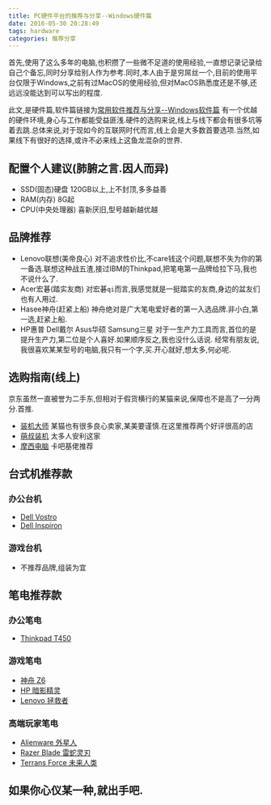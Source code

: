 ```yaml
---
title: PC硬件平台的推荐与分享--Windows硬件篇
date: 2016-05-30 20:28:49
tags: hardware
categories: 推荐分享
---
```


首先,使用了这么多年的电脑,也积攒了一些微不足道的使用经验,一直想记录记录给自己个备忘,同时分享给别人作为参考.同时,本人由于是穷屌丝一个,目前的使用平台仅限于Windows,之前有过MacOS的使用经验,但对MacOS熟悉度还是不够,还远远没能达到可以写出的程度.

此文,是硬件篇,软件篇链接为[常用软件推荐与分享--Windows软件篇](http://www.xixici.com/2016/06/17/software-windows/)
有一个优越的硬件环境,身心与工作都能受益匪浅.硬件的选购来说,线上与线下都会有很多坑等着去跳.总体来说,对于现如今的互联网时代而言,线上会是大多数首要选项.当然,如果线下有很好的选择,或许不必来线上这鱼龙混杂的世界.

## 配置个人建议(肺腑之言.因人而异)
- SSD(固态)硬盘 120GB以上,上不封顶,多多益善
- RAM(内存) 8G起
- CPU(中央处理器) 喜新厌旧,型号越新越优越

<!--more-->

## 品牌推荐
- Lenovo联想(美帝良心)
对不追求性价比,不care钱这个问题,联想不失为你的第一备选.联想这种战五渣,接过IBM的Thinkpad,把笔电第一品牌给拉下马,我也不说什么了.
- Acer宏碁(踏实友商)
对宏碁`qi`而言,我感觉就是一挺踏实的友商,身边的盆友们也有人用过.
- Hasee神舟(赶紧上船)
神舟绝对是广大笔电爱好者的第一入选品牌.非小白,第一选,赶紧上船.
- HP惠普 Dell戴尔 Asus华硕 Samsung三星
对于一生产力工具而言,首位的是提升生产力,第二位是个人喜好.如果顺序反之,我也没什么话说.
经常有朋友说,我很喜欢某某型号的电脑,我只有一个字,买.开心就好,想太多,何必呢.

## 选购指南(线上)
京东虽然一直被誉为二手东,但相对于假货横行的某猫来说,保障也不是高了一分两分.首推.
- [装机大师](http://diy.jd.com/)
某猫也有很多良心卖家,某美要谨慎.在这里推荐两个好评很高的店
- [萌叔装机](https://shironeko.taobao.com/)
太多人安利这家
- [摩西电脑](https://humoxi.taobao.com/)
卡吧基佬推荐

## 台式机推荐款
### 办公台机
- [Dell Vostro](http://search.jd.com/Search?keyword=dell%20vostro&enc=utf-8&pvid=lg7ppwoi.edc7kn) 
- [Dell Inspiron](http://search.jd.com/Search?keyword=dell%20Inspiron&enc=utf-8&wq=dell%20Inspiron&pvid=x5dppwoi.edc7kn) 

### 游戏台机
- 不推荐品牌,组装为宜

## 笔电推荐款
### 办公笔电
- [Thinkpad T450](http://search.jd.com/Search?keyword=thinkpad%20T4&enc=utf-8&wq=thinkpad%20T4&pvid=nvn5qwoi.edc7kn#keyword=thinkpad%20t&enc=utf-8&qrst=1&stop=1&vt=2&wtype=1&click=1) 

### 游戏笔电
- [神舟 Z6](http://search.jd.com/Search?keyword=%E7%A5%9E%E8%88%9F%20Z6&enc=utf-8&wq=%E7%A5%9E%E8%88%9F%20Z6&pvid=mbv5qwoi.edc7kn) 
- [HP 暗影精灵](http://search.jd.com/Search?keyword=%E6%9A%97%E5%BD%B1%E7%B2%BE%E7%81%B5&enc=utf-8&suggest=1.rem.1&wq=%E6%9A%97%E5%BD%B1%E7%B2%BE%E7%81%B5&pvid=s9b9qwoi.edc7kn) 
- [Lenovo 拯救者](http://search.jd.com/Search?keyword=%E6%8B%AF%E6%95%91%E8%80%85&enc=utf-8&suggest=1.his.0&wq=zhengjiuzhe&pvid=tvc9qwoi.edc7kn) 

### 高端玩家笔电
- [Alienware 外星人](http://search.jd.com/Search?keyword=%E5%A4%96%E6%98%9F%E4%BA%BA&enc=utf-8&suggest=1.def.0&wq=waixingr&pvid=zu5aqwoi.edc7kn)
- [Razer Blade 雷蛇灵刃](http://search.jd.com/Search?keyword=%E9%9B%B7%E8%9B%87%20%E7%AC%94%E8%AE%B0%E6%9C%AC&enc=utf-8&wq=%E9%9B%B7%E8%9B%87%20%E7%AC%94%E8%AE%B0%E6%9C%AC&pvid=bxbcqwoi.edc7kn)
- [Terrans Force 未来人类](http://search.jd.com/Search?keyword=%E6%9C%AA%E6%9D%A5%E4%BA%BA%E7%B1%BB&enc=utf-8&wq=weilairenl&pvid=51srqwoi.eussovh2)

如果你心仪某一种,就出手吧.
------